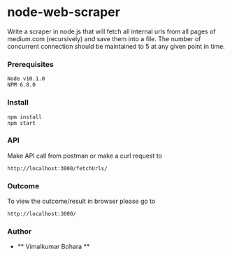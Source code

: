 # node-web-scraper
Write a scraper in node.js that will fetch all internal urls from all pages of medium.com (recursively) and save them into a file. The number of concurrent connection should be maintained to 5 at any given point in time.

### Prerequisites
```
Node v10.1.0
NPM 6.8.0
```

### Install
```
npm install
npm start
```

### API
Make API call from postman or make a curl request to
```
http://localhost:3000/fetchUrls/
```

### Outcome
To view the outcome/result in browser please go to
```
http://localhost:3000/
```

### Author
* ** Vimalkumar Bohara **